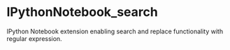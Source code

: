 IPythonNotebook_search
======================

IPython Notebook extension enabling search and replace functionality with regular expression.
